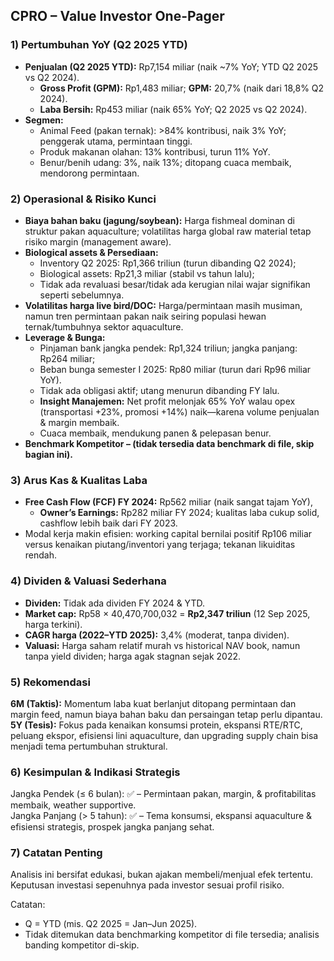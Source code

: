 ## CPRO – Value Investor One-Pager

### 1) Pertumbuhan YoY (Q2 2025 YTD)  
- **Penjualan (Q2 2025 YTD):** Rp7,154 miliar (naik ~7% YoY; YTD Q2 2025 vs Q2 2024).  
  - **Gross Profit (GPM):** Rp1,483 miliar; **GPM:** 20,7% (naik dari 18,8% Q2 2024).  
  - **Laba Bersih:** Rp453 miliar (naik 65% YoY; Q2 2025 vs Q2 2024).  
- **Segmen:**  
  - Animal Feed (pakan ternak): >84% kontribusi, naik 3% YoY; penggerak utama, permintaan tinggi.  
  - Produk makanan olahan: 13% kontribusi, turun 11% YoY.  
  - Benur/benih udang: 3%, naik 13%; ditopang cuaca membaik, mendorong permintaan.

### 2) Operasional & Risiko Kunci  
- **Biaya bahan baku (jagung/soybean):** Harga fishmeal dominan di struktur pakan aquaculture; volatilitas harga global raw material tetap risiko margin (management aware).  
- **Biological assets & Persediaan:**  
  - Inventory Q2 2025: Rp1,366 triliun (turun dibanding Q2 2024);  
  - Biological assets: Rp21,3 miliar (stabil vs tahun lalu);  
  - Tidak ada revaluasi besar/tidak ada kerugian nilai wajar signifikan seperti sebelumnya.  
- **Volatilitas harga live bird/DOC:** Harga/permintaan masih musiman, namun tren permintaan pakan naik seiring populasi hewan ternak/tumbuhnya sektor aquaculture.  
- **Leverage & Bunga:**  
  - Pinjaman bank jangka pendek: Rp1,324 triliun; jangka panjang: Rp264 miliar;  
  - Beban bunga semester I 2025: Rp80 miliar (turun dari Rp96 miliar YoY).  
  - Tidak ada obligasi aktif; utang menurun dibanding FY lalu.  
  - **Insight Manajemen:** Net profit melonjak 65% YoY walau opex (transportasi +23%, promosi +14%) naik—karena volume penjualan & margin membaik.  
  - Cuaca membaik, mendukung panen & pelepasan benur.  
- **Benchmark Kompetitor – (tidak tersedia data benchmark di file, skip bagian ini).**

### 3) Arus Kas & Kualitas Laba  
- **Free Cash Flow (FCF) FY 2024:** Rp562 miliar (naik sangat tajam YoY),  
  - **Owner’s Earnings:** Rp282 miliar FY 2024; kualitas laba cukup solid, cashflow lebih baik dari FY 2023.  
- Modal kerja makin efisien: working capital bernilai positif Rp106 miliar versus kenaikan piutang/inventori yang terjaga; tekanan likuiditas rendah.

### 4) Dividen & Valuasi Sederhana  
- **Dividen:** Tidak ada dividen FY 2024 & YTD.  
- **Market cap:** Rp58 × 40,470,700,032 = **Rp2,347 triliun** (12 Sep 2025, harga terkini).  
- **CAGR harga (2022–YTD 2025):** 3,4% (moderat, tanpa dividen).  
- **Valuasi:** Harga saham relatif murah vs historical NAV book, namun tanpa yield dividen; harga agak stagnan sejak 2022.

### 5) Rekomendasi  
**6M (Taktis):** Momentum laba kuat berlanjut ditopang permintaan dan margin feed, namun biaya bahan baku dan persaingan tetap perlu dipantau.  
**5Y (Tesis):** Fokus pada kenaikan konsumsi protein, ekspansi RTE/RTC, peluang ekspor, efisiensi lini aquaculture, dan upgrading supply chain bisa menjadi tema pertumbuhan struktural.

### 6) Kesimpulan & Indikasi Strategis  
Jangka Pendek (≤ 6 bulan): ✅ – Permintaan pakan, margin, & profitabilitas membaik, weather supportive.  
Jangka Panjang (> 5 tahun): ✅ – Tema konsumsi, ekspansi aquaculture & efisiensi strategis, prospek jangka panjang sehat.

### 7) Catatan Penting  
Analisis ini bersifat edukasi, bukan ajakan membeli/menjual efek tertentu. Keputusan investasi sepenuhnya pada investor sesuai profil risiko.  

Catatan:  
- Q = YTD (mis. Q2 2025 = Jan–Jun 2025).  
- Tidak ditemukan data benchmarking kompetitor di file tersedia; analisis banding kompetitor di-skip.